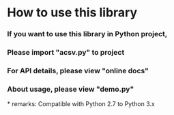 How to use this library
================
### If you want to use this library in Python project,  
### Please import "**acsv.py**" to project  
### For API details, please view "**online docs**"  
### About usage, please view "**demo.py**"  

\* remarks: Compatible with Python 2.7 to Python 3.x